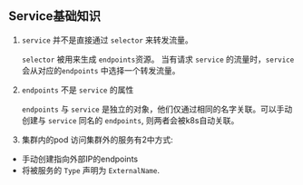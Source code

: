 ## Service基础知识

1. `service` 并不是直接通过 `selector` 来转发流量。

    `selector` 被用来生成 `endpoints`资源。
当有请求 `service` 的流量时，`service` 会从对应的`endpoints` 中选择一个转发流量。
2. `endpoints` 不是 `service` 的属性

    `endpoints` 与 `service` 是独立的对象，他们仅通过相同的名字关联。可以手动创建与 `service` 同名的 `endpoints`, 则两者会被k8s自动关联。

3. 集群内的pod 访问集群外的服务有2中方式:
- 手动创建指向外部IP的endpoints
- 将被服务的 `Type` 声明为 `ExternalName`.

